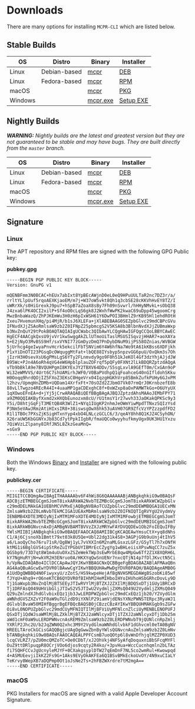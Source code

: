 # Downloads
There are many options for installing `MCPR-CLI` which are listed below. 

## Stable Builds
|OS|Distro|Binary|Installer|
|--|------|------|---------|
|Linux|Debian-based|[mcpr](https://artifacts.filiosoft.com/mcpr-cli/linux/mcpr-stable)|[DEB](https://artifacts.filiosoft.com/mcpr-cli/linux/mcpr-cli_stable_latest_all.deb)
|Linux|Fedora-based|[mcpr](https://artifacts.filiosoft.com/mcpr-cli/linux/mcpr-stable)|[RPM](https://artifacts.filiosoft.com/mcpr-cli/linux/mcpr-cli-stable-latest.noarch.rpm)
|macOS||[mcpr](https://artifacts.filiosoft.com/mcpr-cli/darwin/mcpr-stable)|[PKG](https://artifacts.filiosoft.com/mcpr-cli/darwin/mcpr-cli-stable-latest.pkg)
|Windows||[mcpr.exe](https://artifacts.filiosoft.com/mcpr-cli/windows/mcpr-stable.exe)|[Setup EXE](https://artifacts.filiosoft.com/mcpr-cli/windows/mcpr-cli-setup-stable-latest.exe)

## Nightly Builds
_**WARNING:** Nightly builds are the latest and greatest version but they are not guaranteed to be stable and may have bugs. They are built directly from the `master` branch._

|OS|Distro|Binary|Installer|
|--|------|------|---------|
|Linux|Debian-based|[mcpr](https://artifacts.filiosoft.com/mcpr-cli/nightly/linux/mcpr)|[DEB](https://artifacts.filiosoft.com/mcpr-cli/nightly/linux/mcpr-cli_latest_all.deb)
|Linux|Fedora-based|[mcpr](https://artifacts.filiosoft.com/mcpr-cli/nightly/linux/mcpr)|[RPM](https://artifacts.filiosoft.com/mcpr-cli/nightly/linux/mcpr-cli-latest.noarch.rpm)
|macOS||[mcpr](https://artifacts.filiosoft.com/mcpr-cli/nightly/darwin/mcpr)|[PKG](https://artifacts.filiosoft.com/mcpr-cli/nightly/darwin/mcpr-cli-latest.pkg)
|Windows||[mcpr.exe](https://artifacts.filiosoft.com/mcpr-cli/nightly/windows/mcpr.exe)|[Setup EXE](https://artifacts.filiosoft.com/mcpr-cli/nightly/windows/mcpr-cli-setup-signed-latest.exe)

## Signature
### Linux
The APT repository and RPM files are signed with the following GPG Public key:

**pubkey.gpg**
```
-----BEGIN PGP PUBLIC KEY BLOCK-----
Version: GnuPG v1

mQENBFmm3N0BCAC+hEUx7abIxt8YpBEcAWjnD0eL0eQ9HPuUULTaR2nc7DZ3r/a/
rrltYLlpUuf5rqoAEXKjaoEM/m7j+W37oW5vkt8Qh1q3cbSE28cKKVhHvEY8TZ/I
uWRrXk/s0HiGrexkJ9pu7+hSpB7aZoaX8sBy7Fh09nSvwrl/hHHyNMvkL+sObQ38
J4zxa6lPK4OCI2xilP+Sf4oO0cLqS6gk8J2WxhfWwPK2kwaC69uDpp45wgoomCrg
MwzBnbaWazQ/ZhPJKEmWu3H0zH6pIxWSH61Y6DwPOI3BHmlZ9rKB95Hl1ehdROtH
Zxeu7HvemunXHq/pi4MjR/b1sJ6XLEFa+jXlABEBAAG0SEZpbGlvc29mdCBPcGVu
IFNvdXJjZSAoRmlsaW9zb2Z0IFNpZ25pbmcgS2V5KSA8b3BlbnNvdXJjZUBmaWxp
b3NvZnQuY29tPokBOAQTAQIAIgUCWabc3QIbAwYLCQgHAwIGFQgCCQoLBBYCAwEC
HgECF4AACgkQxsU9jvVr1kwSwggAkZLlUTmoUiTaslMSUSISqvzjHHAR7+aoXAYa
h+E2jNyO3MvBSS9Hf/sxVYNI77zGmDyzDmQ7PnDybDNuM9ijPS58OZnias/WVBGW
5jUrhcg4geIwyaPnvHcrk5ekcilFbTSNVim6Y4W6hfNa7Wo9tA61kKBss6XDFjkh
P1xYiDnOTI23PGsqDcOWquggMtFat+lbQE88IYsbyp5npzvGG6puU/OxQkm3s7Oh
jIzrH3H0sevXsU6gPMsLgS6YTy2FLnmvdy9go9F0h51kJeKOl4Gf3dzYhjAJjdJW
B95Wc+PJn4A6oRh4qVG4eW6HpblplauZOFrqf5pQFy0FXNt2lLkBDQRZptzdAQgA
vTb9bBklA9e7BVQUHPgmI8KYExJY2TBXV64DDv/S5sgLxvlA9GEfT0m/CxGAn9oP
Wi32eWMVVS/4Urt6C7shUAMirhJWF0/V0BaPVdhpQ1qFoahceG40nGIfldohSKku
H0Ooqq9hrdQOjIZ5FXoZ3EKsC0HgeVrx04IqzgHGKhVrp85BmkZufkPUHy6GJxPM
l2hzv/UpmqHnZDMb+UQDam14XrfxFt+70sOZd2ZJbmO7Vk07rmQrJ0KrnbzefE8b
88vLlTwgzo4REcR44I+4uaaMP1gaCDExghC8f+0xWZxp8aOxPAMWTkGo+O6UYyUX
1qXOwoEFnEA+d+jYj5jCrwARAQABiQEfBBgBAgAJBQJZptzdAhsMAAoJEMbFPY71
a9ZM0QQIAKByfXxmd2xHXQbEunozxm8cU/rU1tmsY1r27wvh33JaOKakQPKSc9y3
Y5i/D8htjGqFjT3MEtQB4R3WlZ1+NYq1IUgKP2nhmJeOWmYiwMpdTTNxzSQIzYsd
P3Nm5eVAwJRmzAtiHIxsIR8+38iswsgOwX6hk53uAVH07GR9ZfcVzYPZzzpdfFD2
R1l1TBOc7PXsZjKSigHTxnYyp4xbO4LNLczGCLC6/3/qeAY8hh8Q1KJZ4CSyhON/
X26raUW5KbGGNYxJb83Cd7ytPpkIIgbR/fmaUQCo0wyyhufkmyUgx0UK3HU1Yxzu
7QiWVzLZlpany8IRfJN5L8ZkzGeaMnQ=
=sGx9
-----END PGP PUBLIC KEY BLOCK-----
```
### Windows
Both the Windows [Binary](https://artifacts.filiosoft.com/mcpr-cli/stable/windows/mcpr-signed.exe) and [Installer](https://artifacts.filiosoft.com/mcpr-cli/nightly/windows/mcpr-cli-setup-signed-latest.exe) are signed with the following public key.

**publickey.cer**
```
-----BEGIN CERTIFICATE-----
MIIGITCCBQmgAwIBAgITHAAAAAbv6F4hWi8G6QAAAAAABjANBgkqhkiG9w0BAQsF
ADCBjzETMBEGCgmSJomT8ixkARkWA2NvbTEZMBcGCgmSJomT8ixkARkWCWZpbGlv
c29mdDELMAkGA1UEBhMCVVMxEjAQBgNVBAoTCUZpbGlvc29mdDEWMBQGA1UECxMN
ZmlsaW9zb2Z0LmNvbTEkMCIGA1UEAxMbRmlsaW9zb2Z0IFNIQTIgRVYgU2VydmVy
IENBMB4XDTE3MDIyNjIxMTM1MFoXDTE4MDIyNjIxMTM1MFowbjETMBEGCgmSJomT
8ixkARkWA2NvbTEZMBcGCgmSJomT8ixkARkWCWZpbGlvc29mdDEUMBIGCgmSJomT
8ixkARkWBGNvcnAxDjAMBgNVBAMTBVVzZXJzMRYwFAYDVQQDEw1Ob2FoIEQuIFBy
YWlsMIIBIjANBgkqhkiG9w0BAQEFAAOCAQ8AMIIBCgKCAQEAwYmsuCtX+yq8dNhs
C1/Aj6CjsnoXb1Bmtt79xt03k8U5Qe+Ubl22dg31k4S8+3AGPjG9b9uUnj4tIhV5
a6/LaoQyCho76ru71sR/QgBWj1yL7vVXXIn6M2naMLGsxzLGFz/G5yTl7h7xONfH
ktMG1i6BglGVS4ipStReZuIYPGbUYIBMrEcCZygYg1wBHLeiisXPswNqCC7zuZ5x
QGSbp9/73D7qt8W1m4uUuOXxZSZeWekTWp3sEwMrbE8qw4MpGw6Tf2Z1X8XQRH6L
kY7NgHuRYjN+wkVR2H3ENruo0A/HKXYqQwSnUENr7nxcQTjN14p7fDlJKvctN5Ci
h/VpNwIDAQABo4IClDCCApAwJQYJKwYBBAGCNxQCBBgeFgBDAG8AZABlAFMAaQBn
AG4AaQBuAGcwEwYDVR0lBAwwCgYIKwYBBQUHAwMwDgYDVR0PAQH/BAQDAgeAMB0G
A1UdDgQWBBQ4N0FiwyxyU/zZotS/HS9kwpeHejAfBgNVHSMEGDAWgBSzobKi85wf
fJYqU+Ahq9+rO6neKTCB6QYDVR0fBIHhMIHeMIHboIHYoIHVhoHSbGRhcDovLy9D
Tj1GaWxpb3NvZnQlMjBTSEEyJTIwRVYlMjBTZXJ2ZXIlMjBDQSxDTj1GUy1BRCxD
Tj1DRFAsQ049UHVibGljJTIwS2V5JTIwU2VydmljZXMsQ049U2VydmljZXMsQ049
Q29uZmlndXJhdGlvbixEQz1jb3JwLERDPWZpbGlvc29mdCxEQz1jb20/Y2VydGlm
aWNhdGVSZXZvY2F0aW9uTGlzdD9iYXNlP29iamVjdENsYXNzPWNSTERpc3RyaWJ1
dGlvblBvaW50MIHfBggrBgEFBQcBAQSB0jCBzzCBzAYIKwYBBQUHMAKGgb9sZGFw
Oi8vL0NOPUZpbGlvc29mdCUyMFNIQTIlMjBFViUyMFNlcnZlciUyMENBLENOPUFJ
QSxDTj1QdWJsaWMlMjBLZXklMjBTZXJ2aWNlcyxDTj1TZXJ2aWNlcyxDTj1Db25m
aWd1cmF0aW9uLERDPWNvcnAsREM9ZmlsaW9zb2Z0LERDPWNvbT9jQUNlcnRpZmlj
YXRlP2Jhc2U/b2JqZWN0Q2xhc3M9Y2VydGlmaWNhdGlvbkF1dGhvcml0eTA0BgNV
HREELTAroCkGCisGAQQBgjcUAgOgGwwZbnByYWlsQGNvcnAuZmlsaW9zb2Z0LmNv
bTANBgkqhkiG9w0BAQsFAAOCAQEALPPFCsmB7uoQOtp6l8vWnDfhjqlMZZP0XUD3
lcqCVLRZ7/pZU0mcQMZoTC+Oe0CDbT/xJ2OhVkj4NFSyAfqDoquxniBbSFcqMYFl
OuZ9ttDRlpuqpR8OCrjVOo6djos9cqty2R4ko/+3pvHua+WccCucnhqmln2bLTAz
fi7SQHFCCvJgUcnyleMJYF+0CXakgsyplDTW27qEmDnF7NL5co2wmRul+Kwowpqd
4+ASMUEevjiIkKZ2Fs9G+1Aks9EVyOkAKFEa6Q1BSvBMkEckoUvOY/4N9xuCIaLY
TeKrvy8WepXB7aDQPmp0Ot1oJsNe2Ts+2hFBZWXrdre7tM2mgA==
-----END CERTIFICATE-----
```
### macOS
PKG Installers for macOS are signed with a valid Apple Developer Account Signature. 
